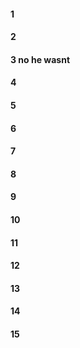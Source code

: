 #### 1
#### 2
#### 3 no he wasnt
#### 4
#### 5
#### 6
#### 7
#### 8
#### 9
#### 10
#### 11
#### 12
#### 13
#### 14
#### 15